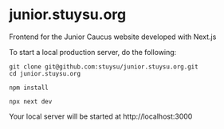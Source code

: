 # junior.stuysu.org

Frontend for the Junior Caucus website developed with Next.js

To start a local production server, do the following:

```
git clone git@github.com:stuysu/junior.stuysu.org.git
cd junior.stuysu.org
```

```
npm install
```

```
npx next dev
```

Your local server will be started at http://localhost:3000



